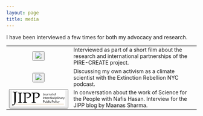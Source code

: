 ```yaml
---
layout: page
title: media
---
```


I have been interviewed a few times for both my advocacy and research. 

<table id="repo-table" style="border:none; border-collapse:collapse; cellspacing:0; cellpadding:0">
<tbody>
<tr>
    <td><center>
    <button class="btn btn-default">
     <a href="https://youtu.be/5WIJnnKPvEQ?si=2zrPT4ToLTnZ-4eJ" target="_blank"><img src="https://img.youtube.com/vi/5WIJnnKPvEQ/hqdefault.jpg" width="400"/></a> 
      </button>
    </center></td>
    <td>
      Interviewed as part of a short film about the research and international partnerships of the PIRE-CREATE project.
    </td>
</tr>  
<tr>
    <td><center>
    <button class="btn btn-default">
     <a href="https://youtu.be/Ig11YJYUjYk?si=wwHWSNjdCbjbgmYM" target="_blank"><img src="http://img.youtube.com/vi/Ig11YJYUjYk/hqdefault.jpg" width="400"/></a> 
      </button>
    </center></td>
    <td>
      Discussing my own activism as a climate scientist with the Extinction Rebellion NYC podcast.
    </td>
</tr>
<tr>
    <td><center>
    <button class="btn btn-default">
     <a href="https://jipp.org/blog/science-for-the-people" target="_blank"><img src="/assets/img/JIPP+Logo.png" width="400"/></a> 
      </button>
    </center></td>
    <td>
      In conversation about the work of Science for the People with Nafis Hasan. Interview for the JIPP blog by Maanas Sharma.
    </td>
</tr>  
</tbody>
</table>
